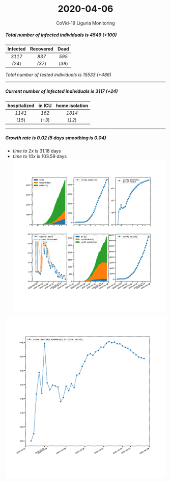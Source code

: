 <div align='center'>

# 2020-04-06
CoVid-19 Liguria Monitoring
</div>

##### Total number of infected individuals is 4549 (+100)
Infected | Recovered | Dead
:---: | :---: | :---:
*3117* | *837* | *595*
*(24*) | *(37*) | (*39*)

*Total number of tested individuals is 15533 (+486)*
***
##### Current number of infected individuals is 3117 (+24)
hospitalized | in ICU | home isolation
:---: | :---: | :---:
*1141* |*162* |*1814*
*(15*) |*(-3*) |*(12*)
***
##### Growth rate is 0.02 (5 days smoothing is 0.04)
- *time to 2x* is 31.18 days
- *time to 10x* is 103.59 days
![stats][stats]

![infected_normalized][infected_normalized]

[stats]: stats_Liguria.png
[infected_normalized]: infected_normalized_Liguria.png
